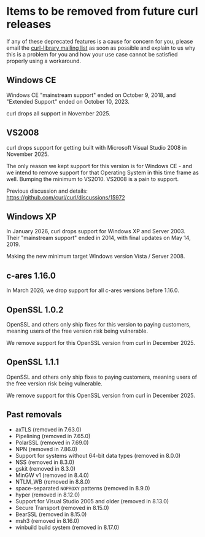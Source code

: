 <!--
Copyright (C) Daniel Stenberg, <daniel@haxx.se>, et al.

SPDX-License-Identifier: curl
-->

# Items to be removed from future curl releases

If any of these deprecated features is a cause for concern for you, please
email the
[curl-library mailing list](https://lists.haxx.se/listinfo/curl-library)
as soon as possible and explain to us why this is a problem for you and
how your use case cannot be satisfied properly using a workaround.

## Windows CE

Windows CE "mainstream support" ended on October 9, 2018, and "Extended
Support" ended on October 10, 2023.

curl drops all support in November 2025.

## VS2008

curl drops support for getting built with Microsoft Visual Studio 2008 in
November 2025.

The only reason we kept support for this version is for Windows CE - and we
intend to remove support for that Operating System in this time frame as well.
Bumping the minimum to VS2010. VS2008 is a pain to support.

Previous discussion and details: https://github.com/curl/curl/discussions/15972

## Windows XP

In January 2026, curl drops support for Windows XP and Server 2003. Their
"mainstream support" ended in 2014, with final updates on May 14, 2019.

Making the new minimum target Windows version Vista / Server 2008.

## c-ares 1.16.0

In March 2026, we drop support for all c-ares versions before 1.16.0.

## OpenSSL 1.0.2

OpenSSL and others only ship fixes for this version to paying customers,
meaning users of the free version risk being vulnerable.

We remove support for this OpenSSL version from curl in December 2025.

## OpenSSL 1.1.1

OpenSSL and others only ship fixes to paying customers, meaning users of the
free version risk being vulnerable.

We remove support for this OpenSSL version from curl in December 2025.

## Past removals

 - axTLS (removed in 7.63.0)
 - Pipelining (removed in 7.65.0)
 - PolarSSL (removed in 7.69.0)
 - NPN (removed in 7.86.0)
 - Support for systems without 64-bit data types (removed in 8.0.0)
 - NSS (removed in 8.3.0)
 - gskit (removed in 8.3.0)
 - MinGW v1 (removed in 8.4.0)
 - NTLM_WB (removed in 8.8.0)
 - space-separated `NOPROXY` patterns (removed in 8.9.0)
 - hyper (removed in 8.12.0)
 - Support for Visual Studio 2005 and older (removed in 8.13.0)
 - Secure Transport (removed in 8.15.0)
 - BearSSL (removed in 8.15.0)
 - msh3 (removed in 8.16.0)
 - winbuild build system (removed in 8.17.0)
